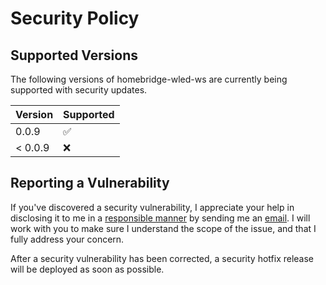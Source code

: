 # Security Policy

## Supported Versions

The following versions of homebridge-wled-ws are
currently being supported with security updates.

| Version | Supported          |
| ------- | ------------------ |
| 0.0.9   | :white_check_mark: |
| < 0.0.9   | :x:                |

## Reporting a Vulnerability

If you've discovered a security vulnerability, I appreciate your help in disclosing it to me 
in a [responsible manner][link-responsible-disclosure] by sending me an [email](mailto:smhex@mailbox.org?subject=%5BSECURITY%5D).
I will work with you to make sure I understand the scope of the issue, and that I fully address your concern.

After a security vulnerability has been corrected, a security hotfix release will be deployed as soon as possible.

[link-responsible-disclosure]: http://en.wikipedia.org/wiki/Responsible_disclosure

